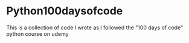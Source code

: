 # Python100daysofcode
This is a collection of code I wrote as I followed the "100 days of code" python course on udemy
